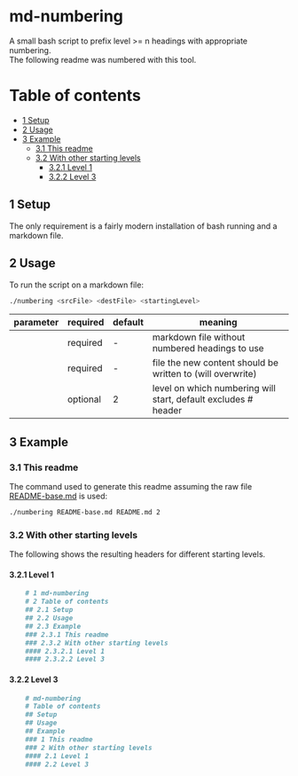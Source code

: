 
# md-numbering

A small bash script to prefix level >= n headings with appropriate numbering.  
The following readme was numbered with this tool.

# Table of contents

- [1 Setup](#1-setup)
- [2 Usage](#2-usage)
- [3 Example](#3-example)
  * [3.1 This readme](#31-this-readme)
  * [3.2 With other starting levels](#32-with-other-starting-levels)
    + [3.2.1 Level 1](#321-level-1)
    + [3.2.2 Level 3](#322-level-3)

## 1 Setup

The only requirement is a fairly modern installation of bash running and a markdown file.

## 2 Usage

To run the script on a markdown file:

```bash
./numbering <srcFile> <destFile> <startingLevel>
```

parameter      |required|default|meaning
---------------|--------|-------|-------
<srcFile>      |required|-      |markdown file without numbered headings to use
<destFile>     |required|-      |file the new content should be written to (will overwrite)
<startingLevel>|optional|2      |level on which numbering will start, default excludes # header

## 3 Example

### 3.1 This readme

The command used to generate this readme assuming the raw file [README-base.md](./README-base.md) is used:

```bash
./numbering README-base.md README.md 2
```

### 3.2 With other starting levels

The following shows the resulting headers for different starting levels.

#### 3.2.1 Level 1

```markdown
    # 1 md-numbering
    # 2 Table of contents
    ## 2.1 Setup
    ## 2.2 Usage
    ## 2.3 Example
    ### 2.3.1 This readme
    ### 2.3.2 With other starting levels
    #### 2.3.2.1 Level 1
    #### 2.3.2.2 Level 3

```

#### 3.2.2 Level 3

```markdown
    # md-numbering
    # Table of contents
    ## Setup
    ## Usage
    ## Example
    ### 1 This readme
    ### 2 With other starting levels
    #### 2.1 Level 1
    #### 2.2 Level 3
```


